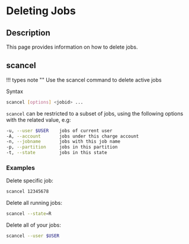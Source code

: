 # Deleting Jobs

## Description

This page provides information on how to delete jobs.

## scancel

!!! types note ""
    Use the scancel command to delete active jobs

Syntax

```Bash
scancel [options] <jobid> ...
```

`scancel` can be restricted to a subset of jobs, using the following options with the related value, e.g:

```Bash
-u, --user $USER    jobs of current user
-A, --account 		jobs under this charge account
-n, --jobname		jobs with this job name
-p, --partition		jobs in this partition
-t, --state			jobs in this state
```

### Examples

Delete specific job:

```Bash
scancel 12345678
```

Delete all running jobs:

```Bash
scancel --state=R
```

Delete all of your jobs:

```Bash
scancel --user $USER
```
